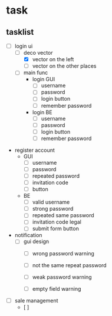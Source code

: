 # task

## tasklist

- [ ] login ui
   - [ ] deco vector
      - [x] vector on the left
      - [ ] vector on the other places
   - [ ] main func
      - login GUI
         - [ ] username
         - [ ] password
         - [ ] login button
         - [ ] remember password
      - login BE
         - [ ] username
         - [ ] password
         - [ ] login button
         - [ ] remember password
- register account 
   - GUI
      - [ ] username
      - [ ] password
      - [ ] repeated password
      - [ ] invitation code
      - [ ] button
   - BE
      - [ ] valid username
      - [ ] strong password
      - [ ] repeated same password
      - [ ] invitation code legal
      - [ ] submit form button
- notification
   - [ ] gui design
      - [ ] wrong password warning
      - [ ] not the same repeat password
      - [ ] weak password warning
      - [ ] empty field warning
      
      
- [ ] sale management
   - [ ] 